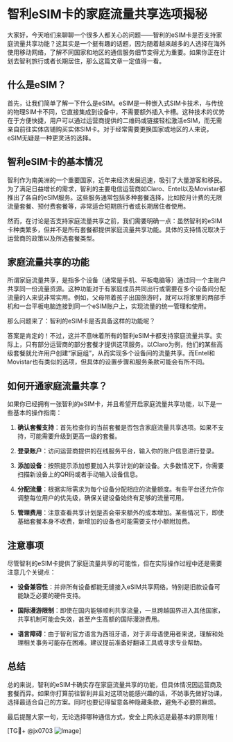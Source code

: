 # 智利eSIM卡的家庭流量共享选项揭秘

大家好，今天咱们来聊聊一个很多人都关心的问题——智利的eSIM卡是否支持家庭流量共享功能？这其实是一个挺有趣的话题，因为随着越来越多的人选择在海外使用移动网络，了解不同国家和地区的通信服务细节变得尤为重要。如果你正在计划去智利旅行或者长期居住，那么这篇文章一定值得一看。

## 什么是eSIM？

首先，让我们简单了解一下什么是eSIM。eSIM是一种嵌入式SIM卡技术，与传统的物理SIM卡不同，它直接集成到设备中，不需要额外插入卡槽。这种技术的优势在于方便快捷，用户可以通过运营商提供的二维码或链接轻松激活eSIM，而无需亲自前往实体店铺购买实体SIM卡。对于经常需要更换国家或地区的人来说，eSIM无疑是一种更灵活的选择。

## 智利eSIM卡的基本情况

智利作为南美洲的一个重要国家，近年来经济发展迅速，吸引了大量游客和移民。为了满足日益增长的需求，智利的主要电信运营商如Claro、Entel以及Movistar都推出了各自的eSIM服务。这些服务通常包括多种套餐选择，比如按月计费的无限流量套餐、预付费套餐等，非常适合短期旅行者或长期居住者使用。

然而，在讨论是否支持家庭流量共享之前，我们需要明确一点：虽然智利的eSIM卡种类繁多，但并不是所有套餐都提供家庭流量共享功能。具体的支持情况取决于运营商的政策以及所选套餐类型。

## 家庭流量共享的功能

所谓家庭流量共享，是指多个设备（通常是手机、平板电脑等）通过同一个主账户共享同一份流量资源。这种功能对于有家庭成员共同出行或需要在多个设备间分配流量的人来说非常实用。例如，父母带着孩子出国旅游时，就可以将家里的两部手机和一台平板电脑连接到同一个eSIM账户上，实现流量的统一管理和使用。

那么问题来了：智利的eSIM卡是否具备这样的功能呢？

答案是肯定的！不过，这并不意味着所有的智利eSIM卡都支持家庭流量共享。实际上，只有部分运营商的部分套餐才提供这项服务。以Claro为例，他们的某些高级套餐就允许用户创建“家庭组”，从而实现多个设备间的流量共享。而Entel和Movistar也有类似的选项，但具体的设置步骤和服务条款可能会有所不同。

## 如何开通家庭流量共享？

如果你已经拥有一张智利的eSIM卡，并且希望开启家庭流量共享功能，以下是一些基本的操作指南：

1. **确认套餐支持**：首先检查你的当前套餐是否包含家庭流量共享选项。如果不支持，可能需要升级到更高一级的套餐。
   
2. **登录账户**：访问运营商提供的在线服务平台，输入你的账户信息进行登录。

3. **添加设备**：按照提示添加想要加入共享计划的新设备。大多数情况下，你需要扫描新设备上的QR码或者手动输入设备信息。

4. **分配流量**：根据实际需求为每个设备分配相应的流量额度。有些平台还允许你调整每位用户的优先级，确保关键设备始终有足够的流量可用。

5. **管理费用**：注意查看共享计划是否会带来额外的成本增加。某些情况下，即使基础套餐本身不收费，新增加的设备也可能需要支付小额附加费。

## 注意事项

尽管智利的eSIM卡提供了家庭流量共享的可能性，但在实际操作过程中还是需要注意几个关键点：

- **设备兼容性**：并非所有设备都能无缝接入eSIM共享网络。特别是旧款设备可能缺乏必要的硬件支持。
  
- **国际漫游限制**：即使在国内能够顺利共享流量，一旦跨越国界进入其他国家，共享机制可能会失效，甚至产生高额的国际漫游费用。

- **语言障碍**：由于智利官方语言为西班牙语，对于非母语使用者来说，理解和处理相关事务可能存在困难。建议提前准备好翻译工具或寻求专业帮助。

## 总结

总的来说，智利的eSIM卡确实存在家庭流量共享的功能，但具体情况因运营商及套餐而异。如果你打算前往智利并且对这项功能感兴趣的话，不妨事先做好功课，选择最适合自己的方案。同时也要记得留意各种隐藏条款，避免不必要的麻烦。

最后提醒大家一句，无论选择哪种通信方式，安全上网永远是最基本的原则哦！

[TG💪+ @jx0703 ![Image](https://github.com/user-attachments/assets/dbca1d08-cadb-493c-b0ec-ad6f7a83f270)]